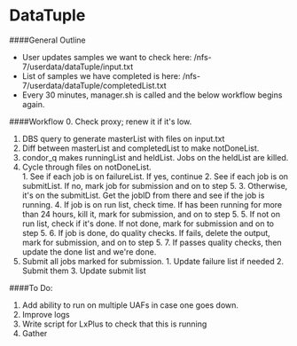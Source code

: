 # DataTuple

####General Outline
  + User updates samples we want to check here: /nfs-7/userdata/dataTuple/input.txt
  + List of samples we have completed is here: /nfs-7/userdata/dataTuple/completedList.txt
  + Every 30 minutes, manager.sh is called and the below workflow begins again.

####Workflow
  0. Check proxy; renew it if it's low.
  1. DBS query to generate masterList with files on input.txt
  2. Diff between masterList and completedList to make notDoneList.  
  3. condor_q makes runningList and heldList.  Jobs on the heldList are killed.  
  4. Cycle through files on notDoneList.  
    1. See if each job is on failureList.  If yes, continue
    2. See if each job is on submitList.  If no, mark job for submission and on to step 5. 
    3. Otherwise, it's on the submitList.  Get the jobID from there and see if the job is running. 
    4. If job is on run list, check time.  If has been running for more than 24 hours, kill it, mark for submission, and on to step 5. 
    5. If not on run list, check if it's done.  If not done, mark for submission and on to step 5.
    6. If job is done, do quality checks.  If fails, delete the output, mark for submission, and on to step 5.
    7. If passes quality checks, then update the done list and we're done.
  5. Submit all jobs marked for submission. 
    1. Update failure list if needed
    2. Submit them
    3. Update submit list

####To Do:
  1. Add ability to run on multiple UAFs in case one goes down.
  2. Improve logs
  3. Write script for LxPlus to check that this is running
  4. Gather
